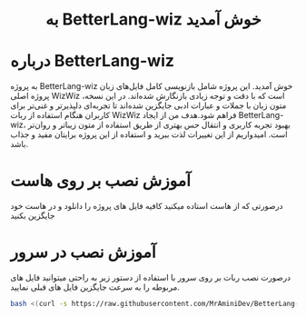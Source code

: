<h1 align="center">به BetterLang-wiz خوش آمدید</h1>

# درباره BetterLang-wiz

به پروژه BetterLang-wiz خوش آمدید. این پروژه شامل بازنویسی کامل فایل‌های زبان پروژه اصلی WizWiz است که با دقت و توجه زیادی بازنگارش شده‌اند. در این نسخه، متون زبان با جملات و عبارات ادبی جایگزین شده‌اند تا تجربه‌ای دلپذیرتر و غنی‌تر برای کاربران هنگام استفاده از ربات WizWiz فراهم شود.هدف من از ایجاد BetterLang-wiz، بهبود تجربه کاربری و انتقال حس بهتری از طریق استفاده از متون زیباتر و روان‌تر است. امیدواریم از این تغییرات لذت ببرید و استفاده از این پروژه برایتان مفید و جذاب باشد.

# آموزش نصب بر روی هاست 

درصورتی که از هاست استاده میکنید کافیه فایل های پروژه را دانلود و در هاست خود جایگزین بکنید

# آموزش نصب در سرور 

درصورت نصب ربات بر روی سرور با استفاده از دستور زیر به راحتی میتوانید فایل های مربوطه را به سرعت جایگزین فایل های قبلی نمایید.

```sh
bash <(curl -s https://raw.githubusercontent.com/MrAminiDev/BetterLang-wiz/main/replace.sh)

```

